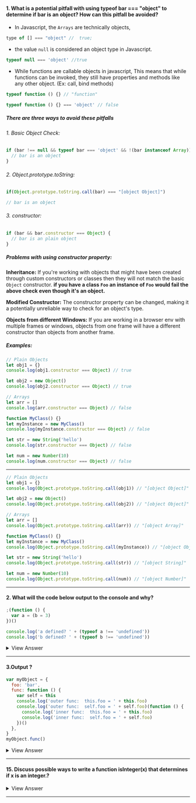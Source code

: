 #### 1. What is a potential pitfall with using typeof bar === "object" to determine if bar is an object? How can this pitfall be avoided?

- In Javascript, the `Arrays` are technically objects,

```js
type of [] === "object" //  true;
```

- the value `null` is considered an object type in Javascript.

```js
typeof null === 'object' //true
```

- While functions are callable objects in javascript, This means that while functions can be invoked, they still have properties and methods like any other object. (Ex: call, bind methods)

```js
typeof function () {} // "function"
```

```js
typeof function () {} === 'object' // false
```

##### There are three ways to avoid these pitfalls

###### 1. Basic Object Check:

```js
if (bar !== null && typeof bar === 'object' && !(bar instanceof Array)) {
  // bar is an object
}
```

###### 2. Object.prototype.toString:

```js
if(Object.prototype.toString.call(bar) === "[object Object]")

// bar is an object
```

###### 3. constructor:

```js
if (bar && bar.constructor === Object) {
  // bar is an plain object
}
```

##### Problems with using constructor property:

<strong>Inheritance:</strong> If you're working with objects that might have been created through custom constructors or classes then they will not match the basic `Object` constructor. <strong>if you have a class `Foo` an instance of `Foo` would fail the above check even though it's an object.</strong>

<strong>Modified Constructor:</strong> The constructor property can be changed, making it a potentially unreliable way to check for an object's type.

<strong>Objects from different Windows:</strong> If you are working in a browser env with multiple frames or windows, objects from one frame will have a different constructor than objects from another frame.

##### Examples:

```js
// Plain Objects
let obj1 = {}
console.log(obj1.constructor === Object) // true

let obj2 = new Object()
console.log(obj2.constructor === Object) // true
```

```js
// Arrays
let arr = []
console.log(arr.constructor === Object) // false
```

```js
function MyClass() {}
let myInstance = new MyClass()
console.log(myInstance.constructor === Object) // false
```

```js
let str = new String('hello')
console.log(str.constructor === Object) // false

let num = new Number(10)
console.log(num.constructor === Object) // false
```

---

```js
// Plain Objects
let obj1 = {}
console.log(Object.prototype.toString.call(obj1)) // "[object Object]"

let obj2 = new Object()
console.log(Object.prototype.toString.call(obj2)) // "[object Object]"
```

```js
// Arrays
let arr = []
console.log(Object.prototype.toString.call(arr)) // "[object Array]"
```

```js
function MyClass() {}
let myInstance = new MyClass()
console.log(Object.prototype.toString.call(myInstance)) // "[object Object]"
```

```js
let str = new String('hello')
console.log(Object.prototype.toString.call(str)) // "[object String]"

let num = new Number(10)
console.log(Object.prototype.toString.call(num)) // "[object Number]"
```

---

#### 2. What will the code below output to the console and why?

```js
;(function () {
  var a = (b = 3)
})()

console.log('a defined? ' + (typeof a !== 'undefined'))
console.log('b defined? ' + (typeof b !== 'undefined'))
```

<details>
<summary>View Answer</summary>

false
true

```js
typeof a // "undefined"
typeof b // "number"
```

</details>

---

#### 3.Output ?

```js
var myObject = {
  foo: 'bar',
  func: function () {
    var self = this
    console.log('outer func:  this.foo = ' + this.foo)
    console.log('outer func:  self.foo = ' + self.foo)(function () {
      console.log('inner func:  this.foo = ' + this.foo)
      console.log('inner func:  self.foo = ' + self.foo)
    })()
  },
}
myObject.func()
```

<details>
<summary>View Answer</summary>

```js
outer func:  this.foo = bar
outer func:  self.foo = bar
inner func:  this.foo = undefined
inner func:  self.foo = bar
```

##### In the outer function, both this and self refer to myObject and therefore both can properly reference and access foo.

##### In the inner function, though, this no longer refers to myObject. As a result, this.foo is undefined in the inner function, whereas the reference to the local variable self remains in scope and is accessible there.

</details>

---

#### 15. Discuss possible ways to write a function isInteger(x) that determines if x is an integer.?

<details>
<summary>View Answer</summary>

```js
function isInteger(x) {
  return Number.isInteger(x)
}
```

```js
// realtime example
function addToCart(item, quantity) {
  if (!Number.isInteger(quantity)) {
    console.error('Invalid quantity. Please enter a whole number.')
    return
  }

  // If valid, proceed to add the item to the cart
  // ... rest of the code ...
}

// Usage
addToCart('laptop', 2) // Valid
addToCart('shoe', 3.7) // Invalid quantity. Please enter a whole number.
addToCart('book', 2.0) // Valid, because 2.0 is equivalent to 2 in JavaScript
```

</details>

---
